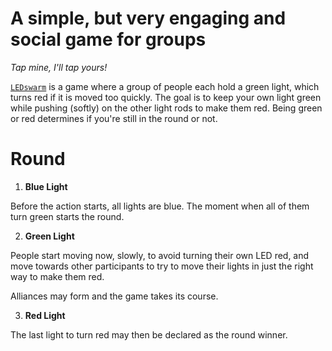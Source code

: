 # A simple, but very engaging and social game for groups

*Tap mine, I'll tap yours!*

[`LEDswarm`](https://github.com/LEDswarm) is a game where a group of people each hold a green light, which turns red if it is moved too quickly. The goal is to keep your own light green while pushing (softly) on the other light rods to make them red. Being green or red determines if you're still in the round or not.

# Round

1. **Blue Light**

Before the action starts, all lights are blue. 
The moment when all of them turn green starts the round.

2. **Green Light**

People start moving now, slowly, to avoid turning their own LED red, and move towards other participants to try to move their lights in just the right way to make them red.

Alliances may form and the game takes its course.

3. **Red Light**

The last light to turn red may then be declared as the round winner.
